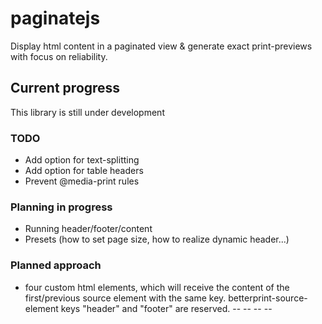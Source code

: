 # paginatejs
Display html content in a paginated view & generate exact print-previews with focus on reliability.

## Current progress
This library is still under development

### TODO
- Add option for text-splitting
- Add option for table headers
- Prevent @media-print rules

### Planning in progress
- Running header/footer/content
- Presets (how to set page size, how to realize dynamic header...)

### Planned approach
- four custom html elements, which will receive the content of the first/previous source element with the same key. betterprint-source-element keys "header" and "footer" are reserved.
-- <betterprint-source-element data-key="">
-- <betterprint-target-element data-key=""> 
-- <betterprint-source-text data-key="">
-- <betterprint-source-text data-key="">